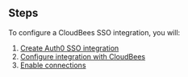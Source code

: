 ## Steps

To configure a CloudBees SSO integration, you will:

1. [Create Auth0 SSO integration](#create-auth0-sso-integration)
2. [Configure integration with CloudBees](#configure-integration-with-cloudbees)
3. [Enable connections](#enable-connections)
